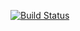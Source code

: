 [![Build Status](http://c76445cfc129.ngrok.io/api/badges/vicxu416/drone-test/status.svg)](http://c76445cfc129.ngrok.io/vicxu416/drone-test)
